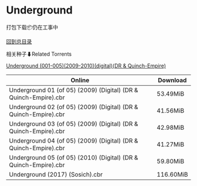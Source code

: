 # Underground

打包下载📦仍在工事中

[回到总目录](/Catalogs.md)







相关种子⬇Related Torrents

[Underground (001-005)(2009-2010)(digital)(DR & Quinch-Empire)](https://github.com/alicewish/markdown/blob/master/torrent/Underground--001-005--2009-2010--digital--DR---Quinch-Empire.md)

Online | Download
--- | ---
Underground 01 (of 05) (2009) (Digital) (DR & Quinch-Empire).cbr | 53.49MiB
Underground 02 (of 05) (2009) (Digital) (DR & Quinch-Empire).cbr | 41.56MiB
Underground 03 (of 05) (2009) (Digital) (DR & Quinch-Empire).cbr | 42.98MiB
Underground 04 (of 05) (2009) (Digital) (DR & Quinch-Empire).cbr | 41.27MiB
Underground 05 (of 05) (2010) (Digital) (DR & Quinch-Empire).cbr | 59.80MiB
Underground (2017) (Sosich).cbr | 116.60MiB